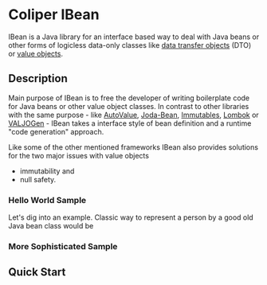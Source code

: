 # Coliper IBean

IBean is a Java library for an interface based way to deal with Java beans or other forms of 
logicless data-only classes like 
[data transfer objects](http://en.wikipedia.org/wiki/Data_Transfer_Object)
(DTO) or [value objects](http://martinfowler.com/bliki/ValueObject.html).

## Description

Main purpose of IBean is to free the developer of writing boilerplate code for Java beans or other
value object classes. In contrast to other libraries with the same purpose - like 
[AutoValue](https://github.com/google/auto/tree/master/value), 
[Joda-Bean](http://www.joda.org/joda-beans/), 
[Immutables](http://immutables.org/),
[Lombok](https://projectlombok.org/) or
[VALJOGen](http://valjogen.41concepts.com/) - IBean takes a interface style of bean definition 
and a runtime "code generation" approach.

Like some of the other mentioned frameworks IBean also provides solutions for the two major issues
with value objects
- immutability and
- null safety.

### Hello World Sample

Let's dig into an example. Classic way to represent a person by a good old Java bean class would be



### More Sophisticated Sample

## Quick Start